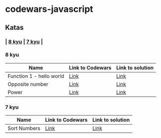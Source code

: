 # codewars-javascript

## Katas


### | [8 kyu](#8-kyu) | [7 kyu](#7-kyu) |

### 8 kyu

| Name                                                       | Link to Codewars                                               | Link to solution                                                                      |
|------------------------------------------------------------|----------------------------------------------------------------|---------------------------------------------------------------------------------------|
| Function 1 - hello world                                 | [Link](https://www.codewars.com/kata/523b4ff7adca849afe000035) | [Link](./src/kyu8/function1helloworld.js)          |
| Opposite number            | [Link](https://www.codewars.com/kata/56dec885c54a926dcd001095)            | [Link](./src/kyu8/sortnumbers.js)          |
| Power            | [Link](https://www.codewars.com/kata/562926c855ca9fdc4800005b)            | [Link](./src/kyu8/power.js)          |

### 7 kyu

| Name                                         | Link to Codewars                                                          | Link to solution                                                       |
|----------------------------------------------|---------------------------------------------------------------------------|------------------------------------------------------------------------|
| Sort Numbers            | [Link](https://www.codewars.com/kata/5174a4c0f2769dd8b1000003)            | [Link](./src/kyu7/sortnumbers.js)          |
